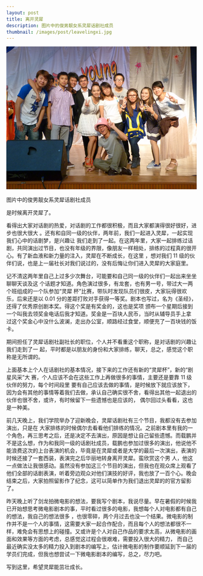 ```yaml
---
layout: post
title: 离开灵犀
description: 图片中的俊男靓女系灵犀话剧社成员
thumbnail: /images/post/leavelingxi.jpg
---
```


<img class="mx-auto" title="话剧社成员" src="/images/post/leavelingxi.jpg" alt="leavelingxi"/>

图片中的俊男靓女系灵犀话剧社成员

是时候离开灵犀了。

看得出大家对话剧的热爱，对话剧的工作都很积极，而且大家都演得很好很好，进步也很大很大 。还有和自同一级的伙伴，两年前，我们一起进入灵犀，一起实现我们心中的话剧梦，是兴趣让 我们走到了一起。在这两年里，大家一起排练过话剧，共同演出过节目，也没有年级的界限，像朋友一样相处，排练的过程真的很开心。有了新血液和新力量的注入，灵犀在不断成长，在这里 ，想对我们 11 级的伙伴们说，也是上一届社长对我们说过的，没有后悔让你们进入灵犀的大家庭里。

记不清这两年里自己上过多少次舞台，可能要和自己同一级的伙伴们一起出来坐坐聊聊天谈及这 个话题才知道。角色演过很多，有龙套，也有男一号，带过大一两个班组成的一个队参加“灵犀 杯”比赛，带队时发现队员们很皮，大家玩得很欢乐，后来还是以 0.01 分的差距打败对手获得一等奖。剧本也写过，名为《圣经》，还得了优秀原创剧本奖。得这个奖是有奖金的，这也是奖项 颁布一个星期后接到一个叫我去领奖金电话后我才知道。奖金是一百块人民币，当时从辅导员手上拿 过这个奖金心中没什么波澜，走出办公室，顺路经过食堂，顺便充了一百块钱的饭卡。

期间担任了灵犀话剧社副社长的职位，个人并不看重这个职称，是对话剧的兴趣让我们走到了一 起，平时都是以朋友的身份和大家排练，聊天，总之，感觉这个职称是无所谓的。

上面基本上个人在话剧社的基本情况，接下来的工作还有新的“灵犀杯”，新的“剧星风采”大 赛，个人应该不会在这些工作上再做很多的事情，主要还是要靠 11 级伙伴的努力，每个时间段里 要有自己应该去做的事情，是时候放下就应该放下，因为会有其他的事情等着我们去做，承认自己确实很不舍，看得出其他一起退出的伙伴也很不舍，或许，有时候留下一些遗憾也是应该的， 偶尔回过头看看，这也是一种美。

前几天晚上，我们学院举办了迎新晚会，灵犀话剧社有三个节目，我都没有去参加演出，只是在 大家排练的时候偶尔去看看他们排练的情况。之前剧本里有我的一个角色，再三思考之后，还是决定不去演出，原因是想让自己留些遗憾。而载鹏并不是这么想，作为和我同一级的话剧社成员，载鹏也参加过很多的演出，他说他不能浪费这次的上台表演的机会，毕竟是在灵犀或者是大学的最后一次演出，表演的时候还接了一套西装，表演完之后华丽地转身离开灵犀。蛮欣赏这个男 人，他这一点做法让我很感动。虽然没有参加这三个节目的演出，但我也在观众席上观看了他们全部的话剧表演，听着旁边观众对他们演技的好评，我也放了一百个心。晚会结束之后，大家拍照留影作了纪念，这可以简单作为我们退出灵犀的的官方留影了。

昨天晚上听了剑龙拍微电影的想法，要我写个剧本，我说尽量。早在暑假的时候我已开始想思考微电影剧本的事，平时看过很多的电影，我想每个人对电影都有自己的想法，我自己的想法很多 ，也很零碎，两个月过去也没一个结果。微电影的制作并不是一个人的事情，这需要大家一起合作配合，而且每个人的想法都很不一样，难免会有思想上的碰撞。又或许是个人对自己作品的要求太高，从微电影的画面和效果等方面的考虑，总感觉这过程会很艰难，需要投入很大的精力， 而自己最近确实没太多的精力投入到剧本的编写上，估计微电影的制作要顺延到下一届的学员们完成，但我也想尝试一下微电影剧本的编写，总之，尽力吧。

写到这里，希望灵犀能茁壮成长。
